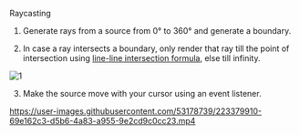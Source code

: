 Raycasting

1) Generate rays from a source from 0° to 360°  and generate a boundary.

2) In case a ray intersects a boundary, only render that ray till the point of intersection using [line-line intersection formula](https://en.wikipedia.org/wiki/Line%E2%80%93line_intersection), else till infinity.

![1](https://user-images.githubusercontent.com/53178739/223378758-7a58476e-b330-44e4-9a97-1ea368d9b0a7.jpg)

3) Make the source move with your cursor using an event listener.

https://user-images.githubusercontent.com/53178739/223379910-69e162c3-d5b6-4a83-a955-9e2cd9c0cc23.mp4



